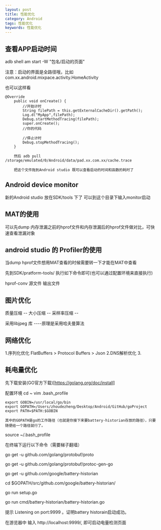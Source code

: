 ```yaml
---
layout: post
title: 性能优化
category: Android
tags: 性能优化
keywords: 性能优化
---
```



## 查看APP启动时间
 
adb shell am start -W "包名/启动的页面"

注意：启动的界面是全路径哦，比如com.xx.android.mixpace.activity.HomeActivity

也可以这样看
```
@Override
    public void onCreate() {
        //开始计时
        String filePath = this.getExternalCacheDir().getPath();
        Log.d("MyApp",filePath);
        Debug.startMethodTracing(filePath);
        super.onCreate();
        //你的代码

        //停止计时
        Debug.stopMethodTracing();
    }

    然后 adb pull /storage/emulated/0/Android/data/pad.xx.com.xx/cache.trace

    把这个文件拖到Android studio 既可以查看启动的时间和函数的耗时了

```

## Android device monitor 

新的Android studio 放在SDK/tools 下了  可以到这个目录下输入monitor启动


## MAT的使用

可以先dump 内存泄漏之前的hprof文件和内存泄漏后的hprof文件做对比，可快速查看泄漏对象


## android studio 的 Profiler的使用

当dump hprof文件想用MAT查看的时候需要转一下才能在MAT中查看

先到SDK/pratform-tools/ 执行如下命令即可(也可以通过配置环境来直接执行)

hprof-conv 源文件 输出文件

## 图片优化

质量压缩 -- 
大小压缩 --
采样率压缩 --

采用libjpeg 库  ----原理是采用哈夫曼算法


## 网络优化

1.序列化优化 FlatBuffers > Protocol Buffers > Json
2.DNS解析优化
3.



## 耗电量优化

先下载安装(GO官方下载)[https://golang.org/doc/install]

配置环境
cd ~
vim .bash_profile

```
export GOBIN=/usr/local/go/bin
export GOPATH=/Users/zhoudezheng/Desktop/Android/GitHub/goProject
export PATH=$PATH:$GOBIN

其中的GOPATH是go的工作路径（也就是你接下来要battery-historian存放的路径），只要随便给一个路径就行了。
```

source ~/.bash_profile

在终端下运行以下命令（需要梯子翻墙）

go get -u github.com/golang/protobuf/proto

go get -u github.com/golang/protobuf/protoc-gen-go

go get -u github.com/google/battery-historian

cd $GOPATH/src/github.com/google/battery-historian/

go run setup.go

go run cmd/battery-historian/battery-historian.go


提示 Listening on port:9999  。证明battery historain启动成功。

在游览器中 输入 http://localhost:9999/, 即可启动电量检测页面










